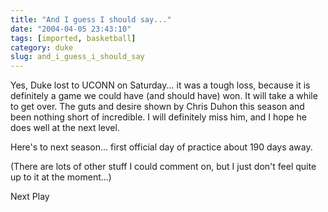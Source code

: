 ```yaml
---
title: "And I guess I should say..."
date: "2004-04-05 23:43:10"
tags: [imported, basketball]
category: duke
slug: and_i_guess_i_should_say
---
```


Yes, Duke lost to UCONN on Saturday... it was a tough loss, because it is definitely a game we could have (and should have) won. It will take a while to get over. The guts and desire shown by Chris Duhon this season and been nothing short of incredible. I will definitely miss him, and I hope he does well at the next level.

Here's to next season... first official day of practice about 190 days away.

(There are lots of other stuff I could comment on, but I just don't feel quite up to it at the moment...)

Next Play

